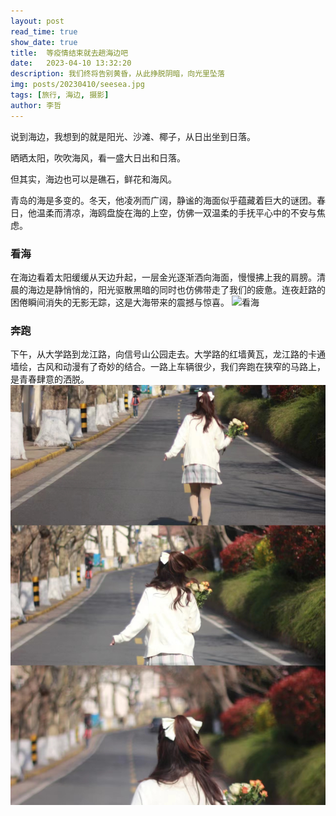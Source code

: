 ```yaml
---
layout: post
read_time: true
show_date: true
title:  等疫情结束就去趟海边吧
date:   2023-04-10 13:32:20
description: 我们终将告别黄昏，从此挣脱阴暗，向光里坠落
img: posts/20230410/seesea.jpg
tags: [旅行, 海边, 摄影]
author: 李哲
---
```


说到海边，我想到的就是阳光、沙滩、椰子，从日出坐到日落。

晒晒太阳，吹吹海风，看一盛大日出和日落。

但其实，海边也可以是礁石，鲜花和海风。

青岛的海是多变的。冬天，他凌冽而广阔，静谧的海面似乎蕴藏着巨大的谜团。春日，他温柔而清凉，海鸥盘旋在海的上空，仿佛一双温柔的手抚平心中的不安与焦虑。

### 看海
在海边看着太阳缓缓从天边升起，一层金光逐渐洒向海面，慢慢拂上我的肩膀。清晨的海边是静悄悄的，阳光驱散黑暗的同时也仿佛带走了我们的疲惫。连夜赶路的困倦瞬间消失的无影无踪，这是大海带来的震撼与惊喜。
![看海](./assets/img/posts/20230410/three.jpg)

### 奔跑
下午，从大学路到龙江路，向信号山公园走去。大学路的红墙黄瓦，龙江路的卡通墙绘，古风和动漫有了奇妙的结合。一路上车辆很少，我们奔跑在狭窄的马路上，是青春肆意的洒脱。
![奔跑](./assets/img/posts/20230410/run.jpg)

